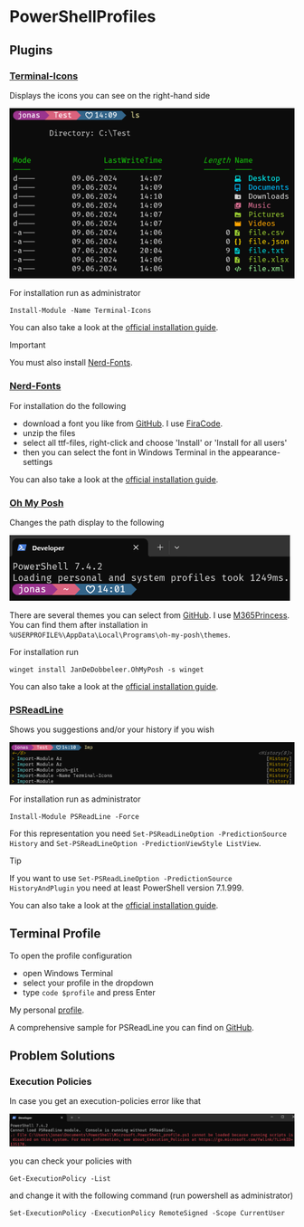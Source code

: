 # PowerShellProfiles

## Plugins

### [Terminal-Icons](https://github.com/devblackops/Terminal-Icons)

Displays the icons you can see on the right-hand side

![Nerd-Fonts - Example](images/terminal-icons_example.png)

For installation run as administrator
```
Install-Module -Name Terminal-Icons
```

You can also take a look at the [official installation guide](https://github.com/devblackops/Terminal-Icons?tab=readme-ov-file#installation).

> [!IMPORTANT]
> You must also install [Nerd-Fonts](#nerd-fonts).

### [Nerd-Fonts](https://github.com/ryanoasis/nerd-fonts)

For installation do the following
- download a font you like from [GitHub](https://github.com/ryanoasis/nerd-fonts/releases). I use [FiraCode](https://github.com/ryanoasis/nerd-fonts/releases/download/v3.2.1/FiraCode.zip).
- unzip the files
- select all ttf-files, right-click and choose 'Install' or 'Install for all users'
- then you can select the font in Windows Terminal in the appearance-settings

You can also take a look at the [official installation guide](https://github.com/ryanoasis/nerd-fonts#font-installation).

### [Oh My Posh](https://ohmyposh.dev/)

Changes the path display to the following

![Oh My Posh - Example](images/oh-my-posh_example.png)

There are several themes you can select from [GitHub](https://github.com/JanDeDobbeleer/oh-my-posh/tree/main/themes). I use [M365Princess](https://github.com/JanDeDobbeleer/oh-my-posh/blob/main/themes/M365Princess.omp.json). You can find them after installation in ` %USERPROFILE%\AppData\Local\Programs\oh-my-posh\themes `.

For installation run 
```
winget install JanDeDobbeleer.OhMyPosh -s winget 
```

You can also take a look at the [official installation guide](https://ohmyposh.dev/docs/installation/windows).


### [PSReadLine](https://github.com/PowerShell/PSReadLine)

Shows you suggestions and/or your history if you wish

![PSReadLine - Example](images/psreadline_example.png)

For installation run as administrator
```
Install-Module PSReadLine -Force
```

For this representation you need ` Set-PSReadLineOption -PredictionSource History ` and ` Set-PSReadLineOption -PredictionViewStyle ListView `.

> [!TIP]
> If you want to use ` Set-PSReadLineOption -PredictionSource HistoryAndPlugin ` you need at least PowerShell version 7.1.999.


You can also take a look at the [official installation guide](https://github.com/PowerShell/PSReadLine#installation).


## Terminal Profile

To open the profile configuration
- open Windows Terminal
- select your profile in the dropdown
- type ` code $profile ` and press Enter

My personal [profile](./DeveloperProfile.ps1).

A comprehensive sample for PSReadLine you can find on [GitHub](https://github.com/PowerShell/PSReadLine/blob/master/PSReadLine/SamplePSReadLineProfile.ps1).

## Problem Solutions

### Execution Policies

In case you get an execution-policies error like that

![alt text](images/execution-policies_error.png)

you can check your policies with
```
Get-ExecutionPolicy -List
```

and change it with the following command (run powershell as administrator)
```
Set-ExecutionPolicy -ExecutionPolicy RemoteSigned -Scope CurrentUser
```